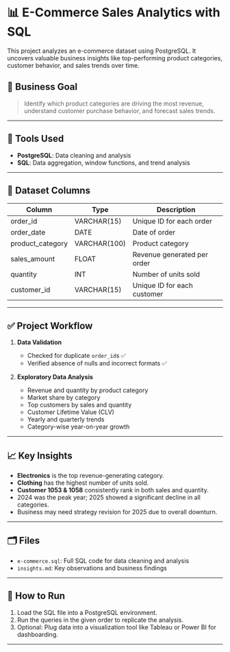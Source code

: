 # 📊 E-Commerce Sales Analytics with SQL

This project analyzes an e-commerce dataset using PostgreSQL. It uncovers valuable business insights like top-performing product categories, customer behavior, and sales trends over time.

## 🧠 Business Goal

> Identify which product categories are driving the most revenue, understand customer purchase behavior, and forecast sales trends.

---

## 🔧 Tools Used

- **PostgreSQL**: Data cleaning and analysis
- **SQL**: Data aggregation, window functions, and trend analysis

---

## 📂 Dataset Columns

| Column           | Type         | Description                          |
|------------------|--------------|--------------------------------------|
| order_id         | VARCHAR(15)  | Unique ID for each order             |
| order_date       | DATE         | Date of order                        |
| product_category | VARCHAR(100) | Product category                     |
| sales_amount     | FLOAT        | Revenue generated per order          |
| quantity         | INT          | Number of units sold                 |
| customer_id      | VARCHAR(15)  | Unique ID for each customer          |

---

## ✅ Project Workflow

1. **Data Validation**
   - Checked for duplicate `order_id`s ✅
   - Verified absence of nulls and incorrect formats ✅

2. **Exploratory Data Analysis**
   - Revenue and quantity by product category
   - Market share by category
   - Top customers by sales and quantity
   - Customer Lifetime Value (CLV)
   - Yearly and quarterly trends
   - Category-wise year-on-year growth

---

## 📈 Key Insights

- **Electronics** is the top revenue-generating category.
- **Clothing** has the highest number of units sold.
- **Customer 1053 & 1058** consistently rank in both sales and quantity.
- 2024 was the peak year; 2025 showed a significant decline in all categories.
- Business may need strategy revision for 2025 due to overall downturn.

---

## 🗂 Files

- `e-commerce.sql`: Full SQL code for data cleaning and analysis
- `insights.md`: Key observations and business findings

---

## 📝 How to Run

1. Load the SQL file into a PostgreSQL environment.
2. Run the queries in the given order to replicate the analysis.
3. Optional: Plug data into a visualization tool like Tableau or Power BI for dashboarding.

---


